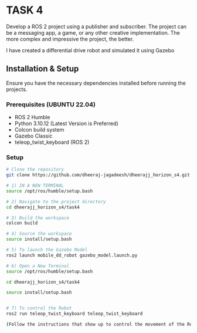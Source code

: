 # TASK 4

Develop a ROS 2 project using a publisher and subscriber. The project can be a messaging
app, a game, or any other creative implementation. The more complex and impressive
the project, the better.

I have created a differential drive robot and simulated it using Gazebo

## Installation & Setup
Ensure you have the necessary dependencies installed before running the projects.

### Prerequisites (UBUNTU 22.04)
- ROS 2 Humble  
- Python 3.10.12 (Latest Version is Preferred)
- Colcon build system  
- Gazebo Classic
- teleop_twist_keyboard (ROS 2)

### Setup
```sh
# Clone the repository
git clone https://github.com/dheeraj-jagadeesh/dheerajj_horizon_s4.git

# 1) IN A NEW TERMINAL
source /opt/ros/humble/setup.bash

# 2) Navigate to the project directory
cd dheerajj_horizon_s4/task4

# 3) Build the workspace 
colcon build

# 4) Source the workspace
source install/setup.bash

# 5) To launch the Gazebo Model
ros2 launch mobile_dd_robot gazebo_model.launch.py

# 6) Open a New Terminal 
source /opt/ros/humble/setup.bash

cd dheerajj_horizon_s4/task4

source install/setup.bash


# 7) To control the Robot
ros2 run teleop_twist_keyboard teleop_twist_keyboard

(Follow the instructions that show up to control the movement of the Robot)

```